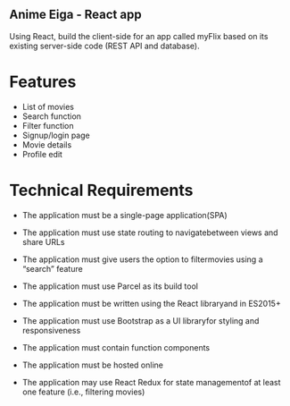 ## Anime Eiga - React app

Using React, build the client-side for an app called myFlix based on its existing server-side code (REST API and database).

# Features

- List of movies
- Search function
- Filter function
- Signup/login page
- Movie details
- Profile edit

# Technical Requirements

- The application must be a single-page application(SPA) 
* The application must use state routing to navigatebetween views and share URLs 
+ The application must give users the option to filtermovies using a “search” feature 
- The application must use Parcel as its build tool 
* The application must be written using the React libraryand in ES2015+ 
+ The application must use Bootstrap as a UI libraryfor styling and responsiveness 
- The application must contain function components 
* The application must be hosted online 
+ The application may use React Redux for state managementof at least one feature (i.e., filtering movies)

